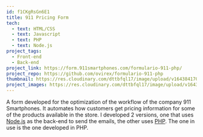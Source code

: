 ```yaml
---
id: f1CKgRsGn6E1
title: 911 Pricing Form
tech:
  - text: HTML/CSS
  - text: Javascript
  - text: PHP
  - text: Node.js
project_tags:
  - Front-end
  - Back-end
project_link: https://form.911smartphones.com/formulario-911-php/
project_repo: https://github.com/ovirex/formulario-911-php
thumbnail: https://res.cloudinary.com/dttbfql17/image/upload/v1643841706/911/911-550px_snazp0.jpg
project_images: https://res.cloudinary.com/dttbfql17/image/upload/v1643150514/911/image1_q1jdgd.png
---
```

A form developed for the optimization of the workflow of the company 911 Smartphones. It automates how customers get pricing information for some of the products available in the store. I developed 2 versions, one that uses [Node.js](https://github.com/ovirex/911-form) as the back-end to send the emails, the other uses [PHP](https://github.com/ovirex/formulario-911-php). The one in use is the one developed in PHP.
